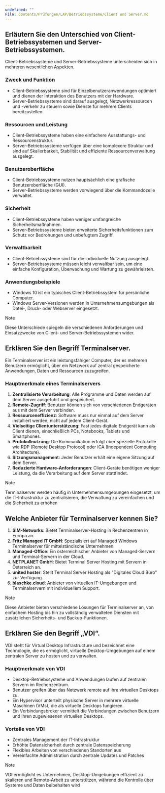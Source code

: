```yaml
---
undefined: ""
File: Contents/Prüfungen/LAP/Betriebssysteme/Client und Server.md
---
```


## Erläutern Sie den Unterschied von Client-Betriebssystemen und Server-Betriebssystemen.

Client-Betriebssysteme und Server-Betriebssysteme unterscheiden sich in mehreren wesentlichen Aspekten.

### Zweck und Funktion

- Client-Betriebssysteme sind für Einzelbenutzeranwendungen optimiert und dienen der Interaktion des Benutzers mit der Hardware.
- Server-Betriebssysteme sind darauf ausgelegt, Netzwerkressourcen und -verkehr zu steuern sowie Dienste für mehrere Clients bereitzustellen.

### Ressourcen und Leistung

- Client-Betriebssysteme haben eine einfachere Ausstattungs- und Ressourcenstruktur.
- Server-Betriebssysteme verfügen über eine komplexere Struktur und sind auf Skalierbarkeit, Stabilität und effiziente Ressourcenverwaltung ausgelegt.

### Benutzeroberfläche

- Client-Betriebssysteme nutzen hauptsächlich eine grafische Benutzeroberfläche (GUI).
- Server-Betriebssysteme werden vorwiegend über die Kommandozeile verwaltet.

### Sicherheit

- Client-Betriebssysteme haben weniger umfangreiche Sicherheitsmaßnahmen.
- Server-Betriebssysteme bieten erweiterte Sicherheitsfunktionen zum Schutz vor Bedrohungen und unbefugtem Zugriff.

### Verwaltbarkeit

- Client-Betriebssysteme sind für die individuelle Nutzung ausgelegt.
- Server-Betriebssysteme müssen leicht verwaltbar sein, um eine einfache Konfiguration, Überwachung und Wartung zu gewährleisten.

### Anwendungsbeispiele

- Windows 10 ist ein typisches Client-Betriebssystem für persönliche Computer.
- Windows Server-Versionen werden in Unternehmensumgebungen als Datei-, Druck- oder Webserver eingesetzt.

> [!note]
Diese Unterschiede spiegeln die verschiedenen Anforderungen und Einsatzzwecke von Client- und Server-Betriebssystemen wider.

## Erklären Sie den Begriff Terminalserver.

Ein Terminalserver ist ein leistungsfähiger Computer, der es mehreren Benutzern ermöglicht, über ein Netzwerk auf zentral gespeicherte Anwendungen, Daten und Ressourcen zuzugreifen. 

### Hauptmerkmale eines Terminalservers

1. **Zentralisierte Verarbeitung**: Alle Programme und Daten werden auf dem Server ausgeführt und gespeichert. 
2. **Remote-Zugriff**: Benutzer können sich von verschiedenen Endgeräten aus mit dem Server verbinden. 
3. **Ressourceneffizienz**: Software muss nur einmal auf dem Server installiert werden, nicht auf jedem Client-Gerät. 
4. **Vielseitige Clientunterstützung**: Fast jedes digitale Endgerät kann als Client dienen, einschließlich PCs, Notebooks, Tablets und Smartphones. 
5. **Protokollnutzung**: Die Kommunikation erfolgt über spezielle Protokolle wie RDP (Remote Desktop Protocol) oder ICA (Independent Computing Architecture). 
6. **Sitzungsmanagement**: Jeder Benutzer erhält eine eigene Sitzung auf dem Server. 
7. **Reduzierte Hardware-Anforderungen**: Client-Geräte benötigen weniger Leistung, da die Verarbeitung auf dem Server stattfindet. 

> [!note]
Terminalserver werden häufig in Unternehmensumgebungen eingesetzt, um die IT-Infrastruktur zu zentralisieren, die Verwaltung zu vereinfachen und die Sicherheit zu erhöhen

## Welche Anbieter für Terminalserver kennen Sie?

1. **SIM-Networks**: Bietet Terminalserver-Hosting in Rechenzentren in Europa an. 
2. **Fritz Managed IT GmbH**: Spezialisiert auf Managed Windows Terminalserver für mittelständische Unternehmen. 
3. **Managed-Office**: Ein österreichischer Anbieter von Managed-Servern und Terminal-Servern in der Cloud. 
4. **NETPLANET GmbH**: Bietet Terminal Server Hosting mit Servern in Österreich an. 
5. **united hoster**: Stellt Terminal Server Hosting als "Digitales Cloud Büro" zur Verfügung. 
6. **blaschke.cloud**: Anbieter von virtuellen IT-Umgebungen und Terminalservern mit individuellem Support. 

> [!note]
Diese Anbieter bieten verschiedene Lösungen für Terminalserver an, von einfachem Hosting bis hin zu vollständig verwalteten Diensten mit zusätzlichen Sicherheits- und Backup-Funktionen.

## Erklären Sie den Begriff „VDI“.

VDI steht für Virtual Desktop Infrastructure und bezeichnet eine Technologie, die es ermöglicht, virtuelle Desktop-Umgebungen auf einem zentralen Server zu hosten und zu verwalten. 

### Hauptmerkmale von VDI

- Desktop-Betriebssysteme und Anwendungen laufen auf zentralen Servern im Rechenzentrum.
- Benutzer greifen über das Netzwerk remote auf ihre virtuellen Desktops zu.
- Ein Hypervisor unterteilt physische Server in mehrere virtuelle Maschinen (VMs), die als virtuelle Desktops fungieren.
- Ein Verbindungsbroker vermittelt die Verbindungen zwischen Benutzern und ihren zugewiesenen virtuellen Desktops.

### Vorteile von VDI 

- Zentrales Management der IT-Infrastruktur
- Erhöhte Datensicherheit durch zentrale Datenspeicherung
- Flexibles Arbeiten von verschiedenen Standorten aus
- Vereinfachte Administration durch zentrale Updates und Patches

> [!note]
VDI ermöglicht es Unternehmen, Desktop-Umgebungen effizient zu skalieren und Remote-Arbeit zu unterstützen, während die Kontrolle über Systeme und Daten beibehalten wird
